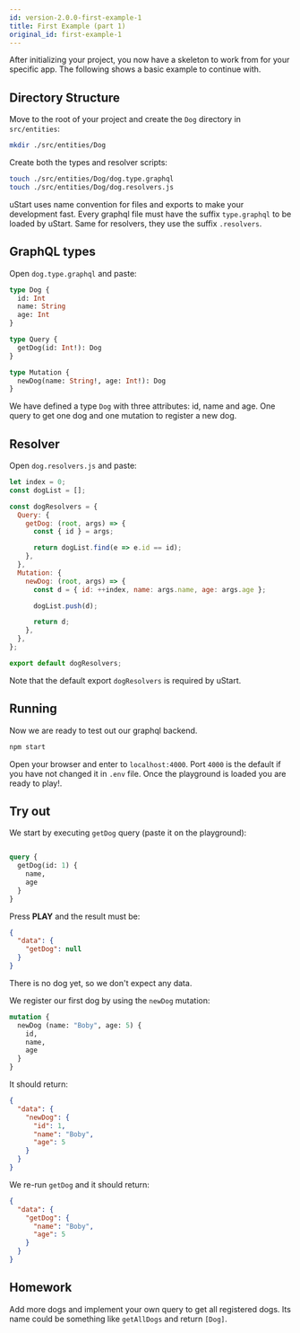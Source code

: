 ```yaml
---
id: version-2.0.0-first-example-1
title: First Example (part 1)
original_id: first-example-1
---
```


After initializing your project, you now have a skeleton to work from for your specific app. The following shows a basic example to continue with.

## Directory Structure

Move to the root of your project and create the `Dog` directory in `src/entities`:

```bash
mkdir ./src/entities/Dog
```

Create both the types and resolver scripts:

```bash
touch ./src/entities/Dog/dog.type.graphql
touch ./src/entities/Dog/dog.resolvers.js
```

uStart uses name convention for files and exports to make your development fast. Every graphql file must have the suffix `type.graphql` to be loaded by uStart. Same for resolvers, they use the suffix `.resolvers`.

## GraphQL types

Open `dog.type.graphql` and paste:

```graphql
type Dog {
  id: Int
  name: String
  age: Int
}

type Query {
  getDog(id: Int!): Dog
}

type Mutation {
  newDog(name: String!, age: Int!): Dog
}
```

We have defined a type `Dog` with three attributes: id, name and age. One query to get one dog and one mutation to register a new dog.

## Resolver

Open `dog.resolvers.js` and paste:

```javascript
let index = 0;
const dogList = [];

const dogResolvers = {
  Query: {
    getDog: (root, args) => {
      const { id } = args;

      return dogList.find(e => e.id == id);
    },
  },
  Mutation: {
    newDog: (root, args) => {
      const d = { id: ++index, name: args.name, age: args.age };

      dogList.push(d);

      return d;
    },
  },
};

export default dogResolvers;
```

Note that the default export `dogResolvers` is required by uStart.

## Running

Now we are ready to test out our graphql backend.

```bash
npm start
```

Open your browser and enter to `localhost:4000`. Port `4000` is the default if you have not changed it in `.env` file. Once the playground is loaded you are ready to play!.

## Try out

We start by executing `getDog` query (paste it on the playground):

```graphql

query {
  getDog(id: 1) {
    name,
    age
  }
}

```

Press **PLAY** and the result must be:
```json
{
  "data": {
    "getDog": null
  }
}
```

There is no dog yet, so we don't expect any data.

We register our first dog by using the `newDog` mutation:

```graphql
mutation {
  newDog (name: "Boby", age: 5) {
    id,
    name,
    age
  }
}
```

It should return:
```json
{
  "data": {
    "newDog": {
      "id": 1,
      "name": "Boby",
      "age": 5
    }
  }
}
```

We re-run `getDog` and it should return:
```json
{
  "data": {
    "getDog": {
      "name": "Boby",
      "age": 5
    }
  }
}
```

## Homework

Add more dogs and implement your own query to get all registered dogs. Its name could be something like `getAllDogs` and return `[Dog]`.
